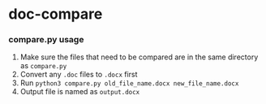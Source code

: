 # doc-compare
### compare.py usage
1. Make sure the files that need to be compared are in the same directory as `compare.py`
2. Convert any `.doc` files to `.docx` first
3. Run `python3 compare.py old_file_name.docx new_file_name.docx`
4. Output file is named as `output.docx`
